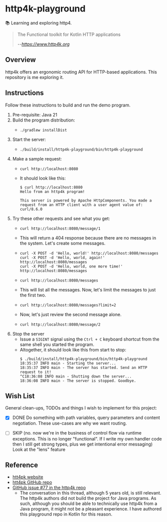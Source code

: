 # http4k-playground

📚 Learning and exploring http4.

> The Functional toolkit for Kotlin HTTP applications
> 
> --<cite>https://www.http4k.org</cite>


## Overview

http4k offers an ergonomic routing API for HTTP-based applications. This repository is me exploring it. 


## Instructions

Follow these instructions to build and run the demo program.

1. Pre-requisite: Java 21
2. Build the program distribution:
   * ```shell
     ./gradlew installDist
     ```
3. Start the server:
   * ```shell
     ./build/install/http4k-playground/bin/http4k-playground
     ```
4. Make a sample request:
   * ```shell
     curl http://localhost:8080
     ```
   * It should look like this:
     ```text
     $ curl http://localhost:8080
     Hello from an http4k program!
     
     This server is powered by Apache HttpComponents. You made a request from an HTTP client with a user agent value of: curl/8.6.0
     ```
5. Try these other requests and see what you get:
   * ```shell
     curl http://localhost:8080/message/1
     ```
   * This will return a 404 response because there are no messages in the system. Let's create some messages.
   * ```shell
     curl -X POST -d 'Hello, world!' http://localhost:8080/messages
     curl -X POST -d 'Hello, world, again!' http://localhost:8080/messages
     curl -X POST -d 'Hello, world, one more time!' http://localhost:8080/messages
     ```
   * ```shell
     curl http://localhost:8080/messages
     ```
   * This will list all the messages. Now, let's limit the messages to just the first two.
   * ```shell
     curl http://localhost:8080/messages?limit=2
     ```
   * Now, let's just review the second message alone.
   * ```shell
     curl http://localhost:8080/message/2
     ```
6. Stop the server
   * Issue a `SIGINT` signal using the `Ctrl + C` keyboard shortcut from the same shell you started the program.
   * Altogether, it should look like this from start to stop:
     ```text
     $ ./build/install/http4k-playground/bin/http4k-playground
     18:35:37 INFO main - Starting the server...
     18:35:37 INFO main - The server has started. Send an HTTP request to it!
     ^C18:36:08 INFO main - Shutting down the server...
     18:36:08 INFO main - The server is stopped. Goodbye.
     ```


## Wish List

General clean-ups, TODOs and things I wish to implement for this project:

* [x] DONE Do something with path variables, query parameters and content negotiation. These use-cases are why we want
  routing.
* [ ] SKIP (no. now we're in the business of control flow via runtime exceptions. This is no longer "functional". If I
  write my own handler code then I still get strong types, plus we get intentional error messaging) Look at the "lens" feature


## Reference

* [htt4pk website](https://www.http4k.org/)
* [htt4pk GitHub repo](](https://github.com/http4k/http4k))
* [GitHub issue #77 in the http4k repo](https://github.com/http4k/http4k/issues/77)
  * The conversation in this thread, although 5 years old, is still relevant. The http4k authors did not build the
    project for Java programs. As such, although you should be able to technically use http4k from a Java program, it
    might not be a pleasant experience. I have authored this playground repo in Kotlin for this reason. 
